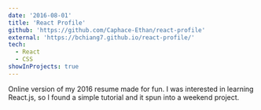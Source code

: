 ```yaml
---
date: '2016-08-01'
title: 'React Profile'
github: 'https://github.com/Caphace-Ethan/react-profile'
external: 'https://bchiang7.github.io/react-profile/'
tech:
  - React
  - CSS
showInProjects: true
---
```


Online version of my 2016 resume made for fun. I was interested in learning React.js, so I found a simple tutorial and it spun into a weekend project.

